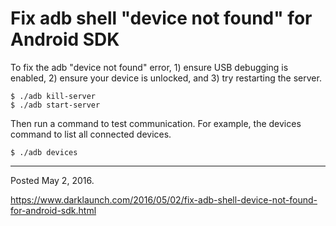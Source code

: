 # Fix adb shell "device not found" for Android SDK

To fix the adb "device not found" error, 1) ensure USB debugging is enabled, 2) ensure your device is unlocked, and 3) try restarting the server.

```
$ ./adb kill-server
$ ./adb start-server
```

Then run a command to test communication. For example, the devices command to list all connected devices.
```
$ ./adb devices
```

---

Posted May 2, 2016.

https://www.darklaunch.com/2016/05/02/fix-adb-shell-device-not-found-for-android-sdk.html